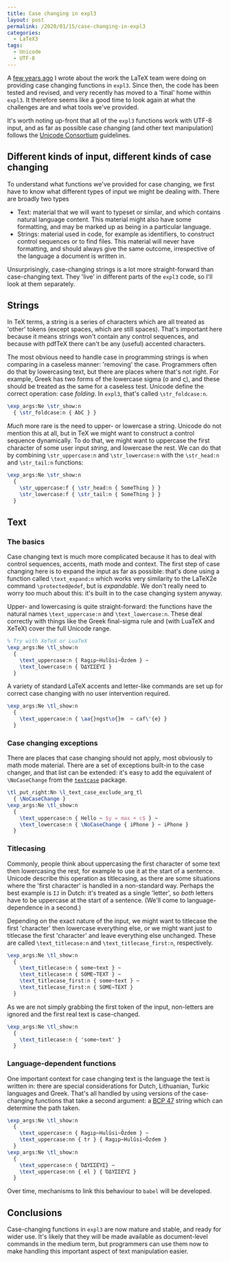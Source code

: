 ```yaml
---
title: Case changing in expl3
layout: post
permalink: /2020/01/15/case-changing-in-expl3
categories:
  - LaTeX3
tags:
  - Unicode
  - UTF-8
---
```


A [few years ago](/2014/07/10/case-changing-solving-the-challenges-in-tex/)
I wrote about the work the LaTeX team were doing on providing case changing
functions in `expl3`. Since then, the code has been tested and revised,
and very recently has moved to a 'final' home within `expl3`. It therefore
seems like a good time to look again at what the challenges are and what tools
we've provided.

It's worth noting up-front that all of the `expl3` functions work with UTF-8
input, and as far as possible case changing (and other text manipulation)
follows the [Unicode Consortium](https://www.unicode.org/) guidelines.

## Different kinds of input, different kinds of case changing

To understand what functions we've provided for case changing, we first have
to know what different types of input we might be dealing with. There are
broadly two types

- Text: material that we will want to typeset or similar, and which contains
  natural language content. This material might also have some formatting,
  and may be marked up as being in a particular language.
- Strings: material used in code, for example as identifiers, to construct
  control sequences or to find files. This material will never have formatting,
  and should always give the same outcome, irrespective of the language a
  document is written in.

Unsurprisingly, case-changing strings is a lot more straight-forward than
case-changing text. They 'live' in different parts of the `expl3` code, so
I'll look at them separately.

## Strings

In TeX terms, a string is a series of characters which are all treated as
'other' tokens (except spaces, which are still spaces). That's important
here because it means strings won't contain any control sequences, and because
with pdfTeX there can't be any (useful) accented characters.

The most obvious need to handle case in programming strings is when comparing
in a caseless manner: 'removing' the case. Programmers often do that by
lowercasing text, but there are places where that's not right. For example,
Greek has two forms of the lowercase sigma (&sigma; and &sigmaf;), and these
should be treated as the same for a caseless test. Unicode define the correct
operation: case _folding_. In `expl3`, that's called `\str_foldcase:n`.

```LaTeX
\exp_args:Ne \str_show:n
  { \str_foldcase:n { AbC } }
```

_Much_ more rare is the need to upper- or lowercase a string. Unicode do not
mention this at all, but in TeX we might want to construct a control sequence
dynamically. To do that, we might want to uppercase the first character of some
user input _string_, and lowercase the rest. We can do that by combining
`\str_uppercase:n` and  `\str_lowercase:n` with the `\str_head:n` and
`\str_tail:n` functions:

```LaTeX
\exp_args:Ne \str_show:n
  {
    \str_uppercase:f { \str_head:n { SomeThing } }
    \str_lowercase:f { \str_tail:n { SomeThing } }
  }
```

## Text

### The basics

Case changing text is much more complicated because it has to deal with control
sequences, accents, math mode and context. The first step of case changing
here is to expand the input as far as possible: that's done using a function
called `\text_expand:n` which works very similarity to the LaTeX2e command
`\protected@edef`, but is _expandable_. We don't really need to worry too much
about this: it's built in to the case changing system anyway.

Upper- and lowercasing is quite straight-forward: the functions have the
natural names `\text_uppercase:n` and `\text_lowercase:n`. These deal correctly
with things like the Greek final-sigma rule and (with LuaTeX and XeTeX) cover
the full Unicode range.

```LaTeX
% Try with XeTeX or LuaTeX
\exp_args:Ne \tl_show:n
  {
    \text_uppercase:n { Ragıp~Hulûsi~Özdem } ~
    \text_lowercase:n { ὈΔΥΣΣΕΎΣ }
  }
```

A variety of standard LaTeX accents and letter-like commands are set up
for correct case changing with no user intervention required.
```LaTeX
\exp_args:Ne \tl_show:n
  {
    \text_uppercase:n { \aa{}ngst\o{}m  ~ caf\'{e} }
  }
```

### Case changing exceptions

There are places that case changing should not apply, most obviously to math
mode material. There are a set of exceptions built-in to the case changer, and
that list can be extended: it's easy to add the equivalent of `\NoCaseChange`
from the [`textcase`](https://ctan.org/pkg/textcase) package.

```LaTeX
\tl_put_right:Nn \l_text_case_exclude_arg_tl
  { \NoCaseChange }
\exp_args:Ne \tl_show:n
  {
    \text_uppercase:n { Hello ~ $y = max + c$ } ~
    \text_lowercase:n { \NoCaseChange { iPhone } ~ iPhone }
  }
```

### Titlecasing

Commonly, people think about uppercasing the first character of some text
then lowercasing the rest, for example to use it at the start of a sentence.
Unicode describe this operation as titlecasing, as there are some situations
where the 'first character' is handled in a non-standard way. Perhaps the best
example is `IJ` in Dutch: it's treated as a single 'letter', so _both_ letters
have to be uppercase at the start of a sentence. (We'll come to
language-dependence in a second.)

Depending on the exact nature of the input, we might want to titlecase the
first 'character' then lowercase everything else, or we might want just to
titlecase the first 'character' and leave everything else unchanged. These
are called `\text_titlecase:n` and `\text_titlecase_first:n`, respectively.

```LaTeX
\exp_args:Ne \tl_show:n
  {
    \text_titlecase:n { some~text } ~
    \text_titlecase:n { SOME~TEXT } ~
    \text_titlecase_first:n { some~text } ~
    \text_titlecase_first:n { SOME~TEXT }
  }
```

As we are not simply grabbing the first token of the input, non-letters are
ignored and the first real text is case-changed.
```LaTeX
\exp_args:Ne \tl_show:n
  {
    \text_titlecase:n { 'some~text' }
  }
```

### Language-dependent functions

One important context for case changing text is the language the text is written
in: there are special considerations for Dutch, Lithuanian, Turkic languages
and Greek. That's all handled by using versions of the case-changing functions
that take a second argument: a
[BCP 47](https://en.wikipedia.org/wiki/IETF_language_tag) string which can
determine the path taken.
```LaTeX
\exp_args:Ne \tl_show:n
  {
    \text_uppercase:n { Ragıp~Hulûsi~Özdem } ~
    \text_uppercase:nn { tr } { Ragıp~Hulûsi~Özdem }
  }
\exp_args:Ne \tl_show:n
  {
    \text_uppercase:n { ὈΔΥΣΣΕΎΣ} ~
    \text_uppercase:nn { el } { ὈΔΥΣΣΕΎΣ }
  }
```

Over time, mechanisms to link this behaviour to `babel` will be developed.

## Conclusions

Case-changing functions in `expl3` are now mature and stable, and ready for
wider use. It's likely that they will be made available as document-level
commands in the medium term, but programmers can use them now to make
handling this important aspect of text manipulation easier.
